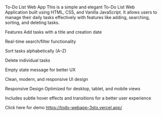  To-Do List Web App
This is a simple and elegant To-Do List Web Application built using HTML, CSS, and Vanilla JavaScript. It allows users to manage their daily tasks effectively with features like adding, searching, sorting, and deleting tasks.

 Features
   Add tasks with a title and creation date

   Real-time search/filter functionality
   
   Sort tasks alphabetically (A–Z)

   Delete individual tasks

  Empty state message for better UX

  Clean, modern, and responsive UI design

 Responsive Design
Optimized for desktop, tablet, and mobile views

Includes subtle hover effects and transitions for a better user experience


Click here for demo https://todo-webapp-3sto.vercel.app/

